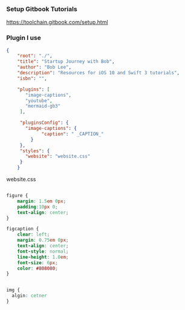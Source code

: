 ### Setup Gitbook Tutorials
https://toolchain.gitbook.com/setup.html

### Plugin I use

```json
{
    "root": "./",
    "title": "Startup Journey with Bob",
    "author": "Bob Lee",
    "description": "Resources for iOS 10 and Swift 3 tutorials",
    "isbn": "",

    "plugins": [
       "image-captions",
       "youtube",
       "mermaid-gb3"
     ],

     "pluginsConfig": {
       "image-captions": {
             "caption": " _CAPTION_"
         }
     },
     "styles": {
       "website": "website.css"
     }
    }
```

website.css

```css

figure {
    margin: 1.5em 0px;
    padding:10px 0;
    text-align: center;
}

figcaption {
    clear: left;
    margin: 0.75em 0px;
    text-align: center;
    font-style: normal;
    line-height: 1.0em;
    font-size: 6px;
    color: #808080;
}


img {
  algin: cetner
}
```
